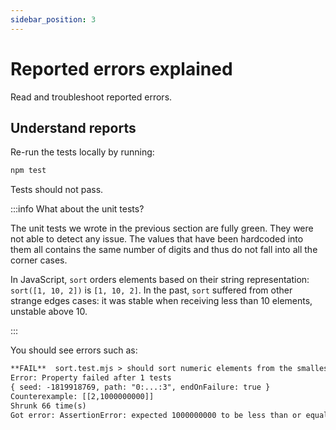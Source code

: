 ```yaml
---
sidebar_position: 3
---
```


# Reported errors explained

Read and troubleshoot reported errors.

## Understand reports

Re-run the tests locally by running:

```bash npm2yarn
npm test
```

Tests should not pass.

:::info What about the unit tests?

The unit tests we wrote in the previous section are fully green. They were not able to detect any issue. The values that have been hardcoded into them all contains the same number of digits and thus do not fall into all the corner cases.

In JavaScript, `sort` orders elements based on their string representation: `sort([1, 10, 2])` is `[1, 10, 2]`. In the past, `sort` suffered from other strange edges cases: it was stable when receiving less than 10 elements, unstable above 10.

:::

You should see errors such as:

```txt
**FAIL**  sort.test.mjs > should sort numeric elements from the smallest to the largest one
Error: Property failed after 1 tests
{ seed: -1819918769, path: "0:...:3", endOnFailure: true }
Counterexample: [[2,1000000000]]
Shrunk 66 time(s)
Got error: AssertionError: expected 1000000000 to be less than or equal to 2
```
